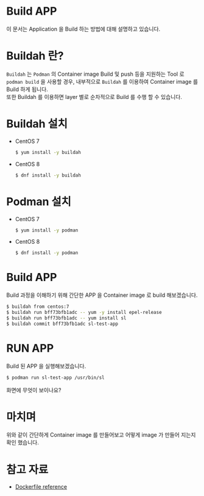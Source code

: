 # Build APP
이 문서는 Application 을 Build 하는 방법에 대해 설명하고 있습니다.   
   
# Buildah 란?
`Buildah` 는 `Podman` 의 Container image Build 및 push 등을 지원하는 Tool 로 `podman build` 을 사용할 경우, 내부적으로 `Buildah` 를 이용하여 Container image 를 Build 하게 됩니다.   
또한 Buildah 를 이용하면 layer 별로 순차적으로 Build 를 수행 할 수 있습니다.   
   
# Buildah 설치
- CentOS 7
    ```bash
    $ yum install -y buildah
    ```
- CentOS 8
    ```bash
    $ dnf install -y buildah
    ```
   
# Podman 설치
- CentOS 7
    ```bash
    $ yum install -y podman
    ```
- CentOS 8
    ```bash
    $ dnf install -y podman
    ```
   
# Build APP
Build 과정을 이해하기 위해 간단한 APP 을 Container image 로 build 해보겠습니다.   
```bash
$ buildah from centos:7
$ buildah run bff73bfb1adc -- yum -y install epel-release
$ buildah run bff73bfb1adc -- yum install sl
$ buildah commit bff73bfb1adc sl-test-app
```
   
# RUN APP
Build 된 APP 을 실행해보겠습니다.   
```bash
$ podman run sl-test-app /usr/bin/sl
```
   
화면에 무엇이 보이나요?   
   
# 마치며
위와 같이 간단하게 Container image 를 만들어보고 어떻게 image 가 만들어 지는지 확인 했습니다.   
   
# 참고 자료
* [Dockerfile reference](https://docs.docker.com/engine/reference/builder/)   